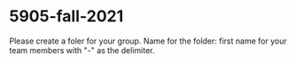 # 5905-fall-2021
Please create a foler for your group. Name for the folder: first name for your team members with "-" as the delimiter.

